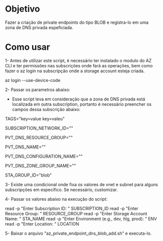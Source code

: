 # Objetivo

Fazer a criação de private endpoints do tipo BLOB e registra-lo em uma zona de DNS privada espeficiada.
 
# Como usar

1- Antes de utilizar este script, é necessário ter instalado o modulo do AZ CLI e ter permissões nas subscrições onde fará as operações, bem como fazer o az login na subscripção onde a storage account esteja criada.

az login --use-device-code

2- Passar os parametros abaixo:

- Esse script leva em consideração que a zona de DNS privada está localizada em outra subscription, portanto é necessário preencher os campos dessa subscrição abaixo:

TAGS="key=value key=valeu"

SUBSCRIPTION_NETWORK_ID=""

PVT_DNS_RESOURCE_GROUP=""

PVT_DNS_NAME=""

PVT_DNS_CONFIGURATION_NAME=""

PVT_DNS_ZONE_GROUP_NAME=""

STA_GROUP_ID="blob"

3- Existe uma condicional onde fixa os valores de vnet e subnet para alguns subscripções em especifico. Se necessário, customizar.

4- Passar os valores abaixo na execução do script:

read -p "Enter Subscription ID: " SUBSCRIPTION_ID
read -p "Enter Resource Group: " RESOURCE_GROUP
read -p "Enter Storage Account Name: " STA_NAME
read -p "Enter Environment (e.g., dev, hlg, prod): " ENV
read -p "Enter Location: " LOCATION

5- Baixar o arquivo "az_private_endpoint_dns_blob_add.sh" e executa-lo.
